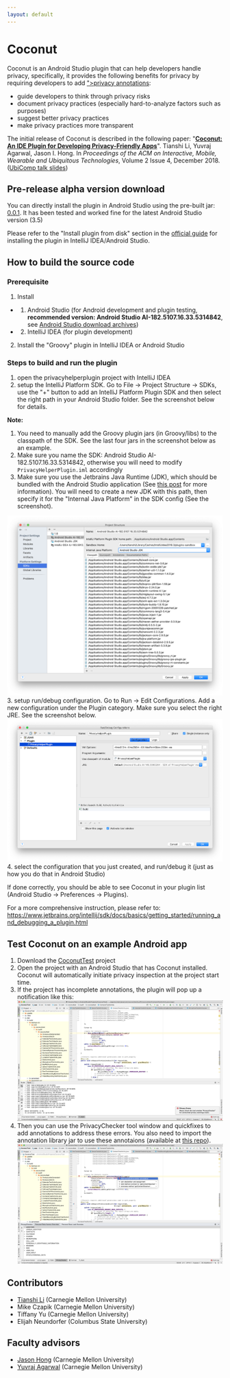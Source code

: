 ```yaml
---
layout: default
---
```

# Coconut

Coconut is an Android Studio plugin that can help developers handle privacy, specifically, it provides the following benefits for privacy by requiring developers to add <a href="#" data-toggle="popover" title="Privacy annotation example (for data collection API call)" data-html="true" data-content="<img src='/assets/img/annotation_example.png' width='1000'/>">privacy annotations</a>:
* guide developers to think through privacy risks
* document privacy practices (especially hard-to-analyze factors such as purposes)
* suggest better privacy practices
* make privacy practices more transparent

The initial release of Coconut is described in the following paper:
"[**Coconut: An IDE Plugin for Developing Privacy-Friendly Apps**](/assets/pdf/coconut_paper.pdf)". Tianshi Li, Yuvraj Agarwal, Jason I. Hong. In _Proceedings of the ACM on Interactive, Mobile, Wearable and Ubiquitous Technologies_, Volume 2 Issue 4, December 2018.
([UbiComp talk slides](/assets/pdf/Coconut-Ubicomp.pdf))

Pre-release alpha version download
----------------------------------
You can directly install the plugin in Android Studio using the pre-built jar: [0.0.1](https://github.com/Coconut-IDE/Coconut/releases/tag/0.0.1). It has been tested and worked fine for the latest Android Studio version (3.5)

Please refer to the "Install plugin from disk" section in the [official guide](https://www.jetbrains.com/help/idea/managing-plugins.html) for installing the plugin in IntelliJ IDEA/Android Studio.


How to build the source code
----------------------------

### Prerequisite
1. Install
- 1) Android Studio (for Android development and plugin testing, **recommended version: Android Studio AI-182.5107.16.33.5314842**, see [Android Studio download archives](https://developer.android.com/studio/archive))
- 2) IntelliJ IDEA (for plugin development)
2. Install the "Groovy" plugin in IntelliJ IDEA or Android Studio

### Steps to build and run the plugin
1. open the privacyhelperplugin project with IntelliJ IDEA
2. setup the IntelliJ Platform SDK. Go to File -> Project Structure -> SDKs, use the "+" button to add an IntelliJ Platform Plugin SDK and then select the right path in your Android Studio folder. See the screenshot below for details.

**Note:**
1. You need to manually add the Groovy plugin jars (in Groovy/libs) to the classpath of the SDK. See the last four jars in the screenshot below as an example.
2. Make sure you name the SDK: Android Studio AI-182.5107.16.33.5314842, otherwise you will need to modify ``PrivacyHelperPlugin.iml`` accordingly
3. Make sure you use the Jetbrains Java Runtime (JDK), which should be bundled with the Android Studio application (See [this post](https://intellij-support.jetbrains.com/hc/en-us/articles/206544879) for more information). You will need to create a new JDK with this path, then specify it for the "Internal Java Platform" in the SDK config (See the screenshot).

![How to set up Android Studio SDK](/assets/img/androidstudiosdks.png)
3. setup run/debug configuration. Go to Run -> Edit Configurations. Add a new configuration under the Plugin category. Make sure you select the right JRE. See the screenshot below.
![How to set up run/build configuration](/assets/img/runconfigurations.png)
4. select the configuration that you just created, and run/debug it (just as how you do that in Android Studio)

If done correctly, you should be able to see Coconut in your plugin list (Android Studio -> Preferences -> Plugins).

For a more comprehensive instruction, please refer to: https://www.jetbrains.org/intellij/sdk/docs/basics/getting_started/running_and_debugging_a_plugin.html 

Test Coconut on an example Android app
--------------------------------------
1. Download the [CoconutTest](https://github.com/Coconut-IDE/CoconutTest) project
2. Open the project with an Android Studio that has Coconut installed. Coconut will automatically initiate privacy inspection at the project start time.
3. If the project has incomplete annotations, the plugin will pop up a notification like this:
![privacy error notification](/assets/img/privacyerrornotifications.png)
4. Then you can use the PrivacyChecker tool window and quickfixes to add annotations to address these errors. You also need to import the annotation library jar to use these annotaions (available at [this repo](https://github.com/Coconut-IDE/CoconutAnnotationLib)).
![quickfix](/assets/img/quickfix.png)

Contributors
------------
* [Tianshi Li](https://tianshili.me) (Carnegie Mellon University)
* Mike Czapik (Carnegie Mellon University)
* Tiffany Yu (Carnegie Mellon University)
* Elijah Neundorfer (Columbus State University)

Faculty advisors
----------------
* [Jason Hong](http://www.cs.cmu.edu/~jasonh/) (Carnegie Mellon University)
* [Yuvraj Agarwal](https://www.synergylabs.org/yuvraj/) (Carnegie Mellon University)

